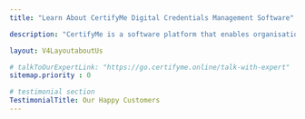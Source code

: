 ```yaml
---
title: "Learn About CertifyMe Digital Credentials Management Software"

description: "CertifyMe is a software platform that enables organisations to create, issue & manager verifiable certificates and badges."

layout: V4LayoutaboutUs

# talkToOurExpertLink: "https://go.certifyme.online/talk-with-expert"
sitemap.priority : 0

# testimonial section
TestimonialTitle: Our Happy Customers 
---
```


